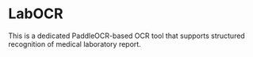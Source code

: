 # LabOCR
This is a dedicated PaddleOCR-based OCR tool that supports structured recognition of medical laboratory report.
